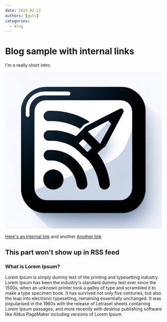 ```yaml
---
date: 2023-02-12
authors: [guts]
categories:
  - Blog
---
```


# Blog sample with internal links

I'm a really short intro.

![here's an internal image](./assets/example_image.webp)

[Here's an internal link](./sample_blog_post.md)
and another
[Another link](../../index.md)

<!-- more -->

## This part won't show up in RSS feed

### What is Lorem Ipsum?

Lorem Ipsum is simply dummy text of the printing and typesetting industry. Lorem Ipsum has been the industry's standard dummy text ever since the 1500s, when an unknown printer took a galley of type and scrambled it to make a type specimen book. It has survived not only five centuries, but also the leap into electronic typesetting, remaining essentially unchanged. It was popularised in the 1960s with the release of Letraset sheets containing Lorem Ipsum passages, and more recently with desktop publishing software like Aldus PageMaker including versions of Lorem Ipsum.
